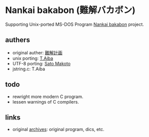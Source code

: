 # Nankai bakabon (難解バカボン)
Supporting Unix-ported MS-DOS Program [Nankai bakabon](http://www.vector.co.jp/soft/dos/amuse/se007728.html) project.

## authers
* original auther: [難解計画](http://www.vector.co.jp/vpack/browse/person/an003117.html)
* unix porting: [T.Aiba](http://ayiva.sakura.ne.jp/misc/Y199/nanbas/nanba-setup-c.txt)
* UTF-8 porting: [Sato Makoto](http://www.kuzuore.com/)
* jstring.c: T.Aiba

## todo
* rewright more modern C program.
* lessen warnings of C compilers.

## links
* original [archives](http://www.vector.co.jp/vpack/filearea/dos/amuse/joke/bakabon/): original program, dics, etc.
